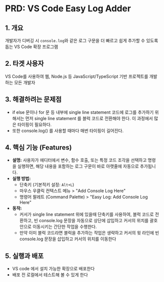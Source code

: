 # PRD: VS Code Easy Log Adder

## 1. 개요
개발자가 디버깅 시 `console.log`와 같은 로그 구문을 더 빠르고 쉽게 추가할 수 있도록 돕는 VS Code 확장 프로그램

## 2. 타겟 사용자
VS Code를 사용하여 웹, Node.js 등 JavaScript/TypeScript 기반 프로젝트를 개발하는 모든 개발자

## 3. 해결하려는 문제점
- if else 문이나 for 문 등 내부에 single line statement 코드에 로그를 추가하기 위해서는 먼저 single line statement 를 블럭 코드로 전환해야 한다. 이 과정에서 많은 타이핑이 필요하다.
- 또한 console.log() 를 사용할 때마다 매번 타이핑이 길어진다.

## 4. 핵심 기능 (Features)
- **설명:** 사용자가 에디터에서 변수, 함수 호출, 또는 특정 코드 조각을 선택하고 명령을 실행하면, 해당 내용을 포함하는 로그 구문이 바로 아랫줄에 자동으로 추가됩니다.
- **실행 방법:**
    - 단축키 (기본적키 설정: `Alt+L`)
    - 마우스 우클릭 컨텍스트 메뉴 > "Add Console Log Here"
    - 명령어 팔레트 (Command Palette) > "Easy Log: Add Console Log Here"
- **동작:**
    - 커서가 single line statement 위에 있을때 단축키를 사용하여, 블럭 코드로 전환하고, 빈 console.log 문장을 자동으로 상단에 삽입하고 커서의 위치를 괄호 안으로 이동시키는 간단한 작업을 수행한다.
    - 만약 이미 블럭 코드라면 블럭을 추가하는 작업은 생략하고 커서의 윗 라인에 빈 console.log 문장을 삽입하고 커서의 위치를 이동한다

## 5. 실행과 배포
- VS code 에서 설치 가능한 확장으로 배포한다
- 배포 전 로컬에서 테스트해 볼 수 있게 한다
